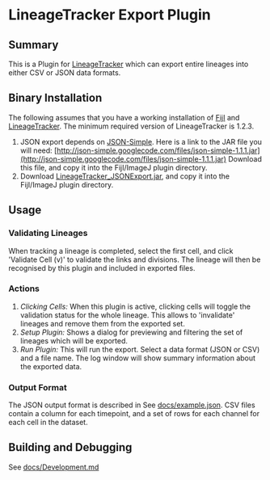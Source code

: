 LineageTracker Export Plugin
============================

Summary
-------

This is a Plugin for [LineageTracker](http://www2.warwick.ac.uk/fac/sci/systemsbiology/staff/bretschneider/lineagetracker) which can export entire lineages into either CSV or JSON data formats.

Binary Installation
-------------------

The following assumes that you have a working installation of [FijI](http://fiji.sc/) and [LineageTracker](http://www2.warwick.ac.uk/fac/sci/systemsbiology/staff/bretschneider/lineagetracker). The minimum required version of LineageTracker is 1.2.3.

1. JSON export depends on [JSON-Simple](https://code.google.com/p/json-simple/). Here is 
   a link to the JAR file you will need: [http://json-simple.googlecode.com/files/json-simple-1.1.1.jar](http://json-simple.googlecode.com/files/json-simple-1.1.1.jar)
   Download this file, and copy it into the FijI/ImageJ plugin directory.
2. Download [LineageTracker_JSONExport.jar](https://github.com/pkrusche/lineagetracker.jsonexport/blob/master/binaries/LineageTracker_JSONExport_.jar?raw=true), and copy it into the FijI/ImageJ plugin directory.

Usage
-----

### Validating Lineages

When tracking a lineage is completed, select the first cell, and click 'Validate Cell (v)' to validate the links and divisions. The lineage will then be recognised by this plugin and included in exported files.

### Actions

1. _Clicking Cells:_ When this plugin is active, clicking cells will toggle the validation status for the whole lineage. This allows to 'invalidate' lineages and remove them from the exported set. 
2. _Setup Plugin:_ Shows a dialog for previewing and filtering the set of lineages which will be exported.
3. _Run Plugin:_ This will run the export. Select a data format (JSON or CSV) and a file name. The log window will show summary information about the exported data.

### Output Format

The JSON output format is described in See [docs/example.json](docs/example.json). CSV files contain a column for each timepoint, and a set of rows for each channel for each cell in the dataset.

Building and Debugging
----------------------

See [docs/Development.md](docs/Development.md)